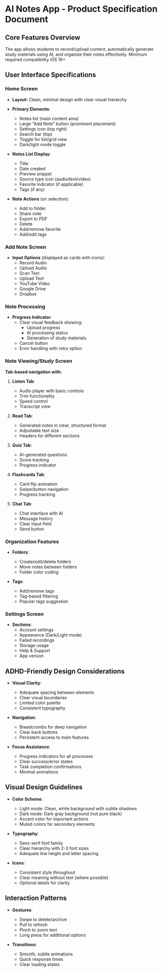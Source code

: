# AI Notes App - Product Specification Document

## Core Features Overview
The app allows students to record/upload content, automatically generate study materials using AI, and organize their notes effectively. Minimum required compatibility iOS 16+

## User Interface Specifications

### Home Screen
- **Layout**: Clean, minimal design with clear visual hierarchy
- **Primary Elements**:
  - Notes list (main content area)
  - Large "Add Note" button (prominent placement)
  - Settings icon (top right)
  - Search bar (top)
  - Toggle for list/grid view
  - Dark/light mode toggle

- **Notes List Display**:
  - Title
  - Date created
  - Preview snippet
  - Source type icon (audio/text/video)
  - Favorite indicator (if applicable)
  - Tags (if any)
  
- **Note Actions** (on selection):
  - Add to folder
  - Share note
  - Export to PDF
  - Delete
  - Add/remove favorite
  - Add/edit tags

### Add Note Screen
- **Input Options** (displayed as cards with icons):
  - Record Audio
  - Upload Audio
  - Scan Text
  - Upload Text
  - YouTube Video
  - Google Drive
  - Dropbox

### Note Processing
- **Progress Indicator**:
  - Clear visual feedback showing:
    - Upload progress
    - AI processing status
    - Generation of study materials
  - Cancel button
  - Error handling with retry option

### Note Viewing/Study Screen
**Tab-based navigation with:**
1. **Listen Tab**:
   - Audio player with basic controls
   - Trim functionality
   - Speed control
   - Transcript view

2. **Read Tab**:
   - Generated notes in clear, structured format
   - Adjustable text size
   - Headers for different sections

3. **Quiz Tab**:
   - AI-generated questions
   - Score tracking
   - Progress indicator

4. **Flashcards Tab**:
   - Card flip animation
   - Swipe/button navigation
   - Progress tracking

5. **Chat Tab**:
   - Chat interface with AI
   - Message history
   - Clear input field
   - Send button

### Organization Features
- **Folders**:
  - Create/edit/delete folders
  - Move notes between folders
  - Folder color coding

- **Tags**:
  - Add/remove tags
  - Tag-based filtering
  - Popular tags suggestion

### Settings Screen
- **Sections**:
  - Account settings
  - Appearance (Dark/Light mode)
  - Failed recordings
  - Storage usage
  - Help & Support
  - App version

## ADHD-Friendly Design Considerations
- **Visual Clarity**:
  - Adequate spacing between elements
  - Clear visual boundaries
  - Limited color palette
  - Consistent typography

- **Navigation**:
  - Breadcrumbs for deep navigation
  - Clear back buttons
  - Persistent access to main features

- **Focus Assistance**:
  - Progress indicators for all processes
  - Clear success/error states
  - Task completion confirmations
  - Minimal animations

## Visual Design Guidelines
- **Color Scheme**:
  - Light mode: Clean, white background with subtle shadows
  - Dark mode: Dark gray background (not pure black)
  - Accent color for important actions
  - Muted colors for secondary elements

- **Typography**:
  - Sans-serif font family
  - Clear hierarchy with 2-3 font sizes
  - Adequate line height and letter spacing

- **Icons**:
  - Consistent style throughout
  - Clear meaning without text (where possible)
  - Optional labels for clarity

## Interaction Patterns
- **Gestures**:
  - Swipe to delete/archive
  - Pull to refresh
  - Pinch to zoom text
  - Long press for additional options

- **Transitions**:
  - Smooth, subtle animations
  - Quick response times
  - Clear loading states
